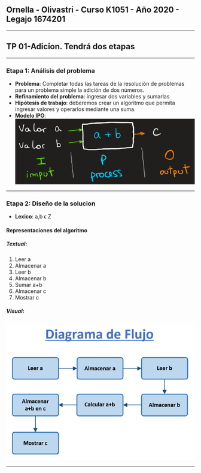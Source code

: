 ﻿## Ornella - Olivastri - Curso K1051 - Año 2020 - Legajo 1674201
---
## TP 01-Adicion. Tendrá dos etapas
---
### Etapa 1: Análisis del problema
- **Problema**: Completar todas las tareas de la resolución de problemas para un problema simple la adición de dos números.
- **Refinamiento del problema**: ingresar dos variables y sumarlas
- **Hipótesis de trabajo**: deberemos crear un algoritmo que permita ingresar valores y operarlos mediante una suma. 
- **Modelo IPO**: 
![](modelo%20IPO.PNG)

---
### Etapa 2: Diseño de la solucion
- **Lexico**: a,b ϵ Z 
#### Representaciones del algoritmo
##### Textual: 
1. Leer a
2. Almacenar a
3. Leer b
4. Almacenar b
5. Sumar a+b
6. Almacenar c
7. Mostrar c

##### Visual:
![](diagrama%20de%20flujo.PNG)

---
